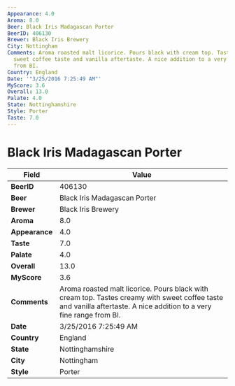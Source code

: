 ```yaml
---
Appearance: 4.0
Aroma: 8.0
Beer: Black Iris Madagascan Porter
BeerID: 406130
Brewer: Black Iris Brewery
City: Nottingham
Comments: Aroma roasted malt licorice. Pours black with cream top. Tastes creamy with
  sweet coffee taste and vanilla aftertaste. A nice addition to a very fine range
  from BI.
Country: England
Date: '"3/25/2016 7:25:49 AM"'
MyScore: 3.6
Overall: 13.0
Palate: 4.0
State: Nottinghamshire
Style: Porter
Taste: 7.0
---
```


# Black Iris Madagascan Porter

| Field         | Value |
|---------------|-------|
| **BeerID** | 406130 |
| **Beer** | Black Iris Madagascan Porter |
| **Brewer** | Black Iris Brewery |
| **Aroma** | 8.0 |
| **Appearance** | 4.0 |
| **Taste** | 7.0 |
| **Palate** | 4.0 |
| **Overall** | 13.0 |
| **MyScore** | 3.6 |
| **Comments** | Aroma roasted malt licorice. Pours black with cream top. Tastes creamy with sweet coffee taste and vanilla aftertaste. A nice addition to a very fine range from BI. |
| **Date** | 3/25/2016 7:25:49 AM |
| **Country** | England |
| **State** | Nottinghamshire |
| **City** | Nottingham |
| **Style** | Porter |
